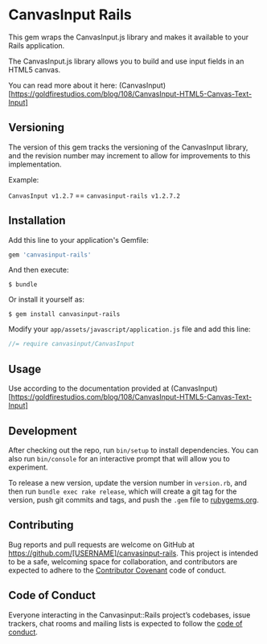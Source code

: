 # CanvasInput Rails

This gem wraps the CanvasInput.js library and makes it available to your Rails
application.

The CanvasInput.js library allows you to build and use input fields in an HTML5
canvas.

You can read more about it here:
(CanvasInput)[https://goldfirestudios.com/blog/108/CanvasInput-HTML5-Canvas-Text-Input]

## Versioning

The version of this gem tracks the versioning of the CanvasInput library, and the
revision number may increment to allow for improvements to this implementation.

Example:

`CanvasInput v1.2.7` == `canvasinput-rails v1.2.7.2`

## Installation

Add this line to your application's Gemfile:

```ruby
gem 'canvasinput-rails'
```

And then execute:

    $ bundle

Or install it yourself as:

    $ gem install canvasinput-rails

Modify your `app/assets/javascript/application.js` file and add this line:

```javascript
//= require canvasinput/CanvasInput
```



## Usage

Use according to the documentation provided at (CanvasInput)[https://goldfirestudios.com/blog/108/CanvasInput-HTML5-Canvas-Text-Input]

## Development

After checking out the repo, run `bin/setup` to install dependencies. You can also run `bin/console` for an interactive prompt that will allow you to experiment.

To release a new version, update the version number in `version.rb`, and then run `bundle exec rake release`, which will create a git tag for the version, push git commits and tags, and push the `.gem` file to [rubygems.org](https://rubygems.org).

## Contributing

Bug reports and pull requests are welcome on GitHub at https://github.com/[USERNAME]/canvasinput-rails. This project is intended to be a safe, welcoming space for collaboration, and contributors are expected to adhere to the [Contributor Covenant](http://contributor-covenant.org) code of conduct.

## Code of Conduct

Everyone interacting in the Canvasinput::Rails project’s codebases, issue trackers, chat rooms and mailing lists is expected to follow the [code of conduct](https://github.com/jockmca22/canvasinput-rails/blob/master/CODE_OF_CONDUCT.md).
